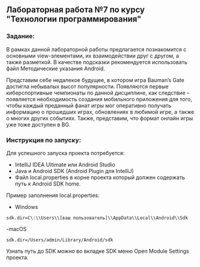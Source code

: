 ## Лабораторная работа №7 по курсу "Технологии программирования"

### Задание:
В рамках данной лабораторной работы предлагается познакомится с основными
view-элементами, их взаимодействии друг с другом, а также разметкой. В качестве
подсказки рекомендуется использовать файл Методические указания Android.


Представим себе недалекое будущее, в котором игра Bauman’s Gate достигла
небывалых высот популярности. Появляются первые киберспортивные чемпионаты по
данной дисциплине, как следствие – появляется необходимость создания мобильного
приложения для того, чтобы каждый преданный фанат игры мог оперативно получать
информацию о прошедших играх, обновлениях в любимой игре, а также о многих других
событиях. Также, представим, что формат онлайн игры уже тоже доступен в BG.

### Инструкция по запуску:

Для успешного запуска проекта потребуется:

- IntelliJ IDEA Ultimate или Android Studio
- Java и Android SDK (Android Plugin для IntelliJ)
- Файл local.properties в корне проекта который должен содержать путь к Android SDK home.

Пример заполнения local.properties:

- Windows
```
sdk.dir=C\:\\Users\\[ваш пользователь]\\AppData\\Local\\Android\\Sdk
```

-macOS
```
sdk.dir=/Users/admin/Library/Android/sdk
```

Узнать путь до SDK можно во вкладке SDK меню Open Module Settings проекта.